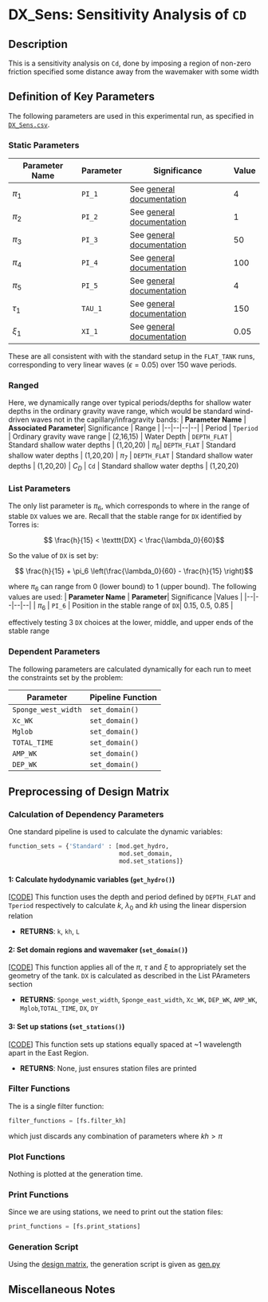 # DX_Sens: Sensitivity Analysis of `CD` 

## Description
This is a sensitivity analysis on `Cd`, done by imposing a region of non-zero friction specified some distance away from the wavemaker with some width

## Definition of Key Parameters
The following parameters are used in this experimental run, as specified in [`DX_Sens.csv`](./design_matrices/DX_Sens.csv).

### Static Parameters
| **Parameter Name** | **Parameter**| Significance |Value |
|--|--|--|--|
| $\pi_1$ | `PI_1` | See [general documentation](../readme.md) | 4 |
| $\pi_2$ | `PI_2` | See [general documentation](../readme.md) | 1 |
| $\pi_3$ | `PI_3` | See [general documentation](../readme.md)| 50 |
| $\pi_4$ | `PI_4` | See [general documentation](../readme.md)| 100 |
| $\pi_5$ | `PI_5` | See [general documentation](../readme.md)| 4 |
| $\tau_1$ | `TAU_1` | See [general documentation](../readme.md)| 150 |
| $\xi_1$ | `XI_1` | See [general documentation](../readme.md)| 0.05 |

These are all consistent with with the standard setup in the `FLAT_TANK` runs, corresponding to very linear waves ($\epsilon = 0.05$) over 150 wave periods.

### Ranged
Here, we dynamically range over typical periods/depths for shallow water depths in the ordinary gravity wave range, which would be standard wind-driven waves not in the capillary/infragravity bands:
| **Parameter Name** | **Associated Parameter**| Significance | Range |
|--|--|--|--|
| Period | `Tperiod` | Ordinary gravity wave range | (2,16,15)
| Water Depth | `DEPTH_FLAT` | Standard shallow water depths | (1,20,20)
| $\pi_6$| `DEPTH_FLAT` | Standard shallow water depths | (1,20,20)
| $\pi_7$ | `DEPTH_FLAT` | Standard shallow water depths | (1,20,20)
| $C_D$ | `Cd` | Standard shallow water depths | (1,20,20)

### List Parameters
The only list parameter is $\pi_6$, which corresponds to where in the range of stable `DX` values we are. Recall that the stable range for `DX` identified by Torres is:

$$ \frac{h}{15}  < \texttt{DX} < \frac{\lambda_0}{60}$$

So the value of `DX` is set by:

$$ \frac{h}{15} + \pi_6 \left(\frac{\lambda_0}{60} - \frac{h}{15} \right)$$

where $\pi_6$ can range from 0 (lower bound) to 1 (upper bound). The following values are used:
| **Parameter Name** | **Parameter**| Significance |Values |
|--|--|--|--|
| $\pi_6$ | `PI_6` | Position in the stable range of `DX`| 0.15,  0.5, 0.85 |

effectively testing 3 `DX` choices at the lower, middle, and upper ends of the stable range


### Dependent Parameters
The following parameters are calculated dynamically for each run to meet the constraints set by the problem:

|  **Parameter**| Pipeline Function|
|--|--|
| `Sponge_west_width` | `set_domain()` | 
| `Xc_WK` | `set_domain()` | 
| `Mglob` | `set_domain()` | 
| `TOTAL_TIME` | `set_domain()` | 
| `AMP_WK`| `set_domain()` |
| `DEP_WK` | `set_domain()` |

## Preprocessing of Design Matrix

### Calculation of Dependency Parameters
One standard pipeline is used to calculate the dynamic variables:
```python
function_sets = {'Standard' : [mod.get_hydro,
                               mod.set_domain,
                               mod.set_stations]}
```
####  1: Calculate hydodynamic variables (`get_hydro()`)
[[CODE](./model_code/get_hydro.py)] This function uses the depth and period defined by `DEPTH_FLAT` and `Tperiod` respectively to calculate $k$, $\lambda_0$ and $kh$ using the linear dispersion relation

- **RETURNS**: `k`, `kh`, `L` 


####  2: Set domain regions and wavemaker (`set_domain()`)
[[CODE](./model_code/set_domain.py)] This function applies all of the $\pi$, $\tau$ and $\xi$ to appropriately set the geometry of the tank. `DX` is calculated as described in the List PArameters section

- **RETURNS**: `Sponge_west_width`, `Sponge_east_width`, `Xc_WK`, `DEP_WK`, `AMP_WK`, `Mglob`,`TOTAL_TIME`, `DX`, `DY`

####  3: Set up stations (`set_stations()`)
[[CODE](./model_code/set_stations.py)] This function sets up stations equally spaced at ~1 wavelength apart in the East Region.

- **RETURNS**: None, just ensures station files are printed

### Filter Functions
The is a single filter function:

```python
filter_functions = [fs.filter_kh]
```
which just discards any combination of parameters where $kh>\pi$

### Plot Functions
Nothing is plotted at the generation time.
### Print Functions
Since we are using stations, we need to print out the station files:
```python
print_functions = [fs.print_stations]
```

### Generation Script
Using the [design matrix](./design_matrices/DX_Sens.csv), the generation script is given as [gen.py](./model_pipelines/gen.py)


## Miscellaneous Notes
